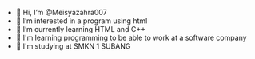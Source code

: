 - 👋 Hi, I’m @Meisyazahra007
- 👀 I’m interested in a program using html
- 🌱 I’m currently learning HTML and C++
- 💞️ I'm learning programming to be able to work at a software company
- 🏢 I'm studying at SMKN 1 SUBANG

<!---
Meisyazahra007/Meisyazahra007 is a ✨ special ✨ repository because its `README.md` (this file) appears on your GitHub profile.
You can click the Preview link to take a look at your changes.
--->

